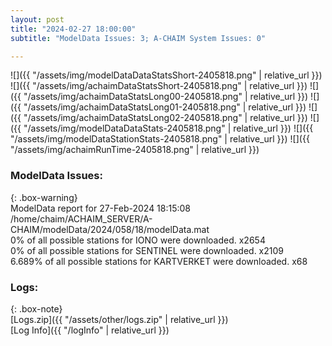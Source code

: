 ```yaml
---
layout: post
title: "2024-02-27 18:00:00"
subtitle: "ModelData Issues: 3; A-CHAIM System Issues: 0"

---
```


![]({{ "/assets/img/modelDataDataStatsShort-2405818.png" | relative_url }})
![]({{ "/assets/img/achaimDataStatsShort-2405818.png" | relative_url }})
![]({{ "/assets/img/achaimDataStatsLong00-2405818.png" | relative_url }})
![]({{ "/assets/img/achaimDataStatsLong01-2405818.png" | relative_url }})
![]({{ "/assets/img/achaimDataStatsLong02-2405818.png" | relative_url }})
![]({{ "/assets/img/modelDataDataStats-2405818.png" | relative_url }})
![]({{ "/assets/img/modelDataStationStats-2405818.png" | relative_url }})
![]({{ "/assets/img/achaimRunTime-2405818.png" | relative_url }})


### ModelData Issues:  
  
{: .box-warning}  
 ModelData report for 27-Feb-2024 18:15:08   
 /home/chaim/ACHAIM_SERVER/A-CHAIM/modelData/2024/058/18/modelData.mat   
 0% of all possible stations for IONO were downloaded. x2654   
 0% of all possible stations for SENTINEL were downloaded. x2109   
 6.689% of all possible stations for KARTVERKET were downloaded. x68   
  


### Logs:  
  
{: .box-note}  
[Logs.zip]({{ "/assets/other/logs.zip" | relative_url }})  
[Log Info]({{ "/logInfo" | relative_url }})  

